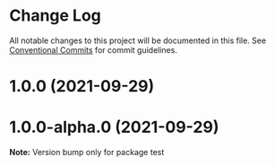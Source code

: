 # Change Log

All notable changes to this project will be documented in this file.
See [Conventional Commits](https://conventionalcommits.org) for commit guidelines.

# 1.0.0 (2021-09-29)



# 1.0.0-alpha.0 (2021-09-29)

**Note:** Version bump only for package test
